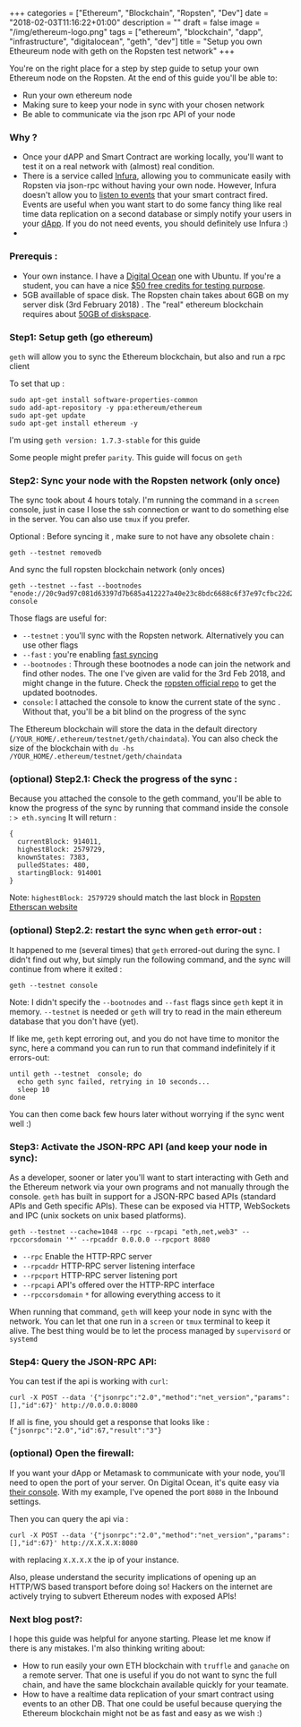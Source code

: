 +++
categories = ["Ethereum", "Blockchain", "Ropsten", "Dev"]
date = "2018-02-03T11:16:22+01:00"
description = ""
draft = false
image = "/img/ethereum-logo.png"
tags = ["ethereum", "blockchain", "dapp", "infrastructure", "digitalocean", "geth", "dev"]
title = "Setup you own Etheureum node with geth on the Ropsten test network"
+++

You're on the right place for a step by step guide to setup your own Ethereum node on the Ropsten. At the end of this guide you'll be able to: 

- Run your own ethereum node 
- Making sure to keep your node in sync with your chosen network
- Be able to communicate via the json rpc API of your node

### Why ?

- Once your dAPP and Smart Contract are working locally, you'll want to test it on a real network with (almost) real condition. 
- There is a service called [Infura](https://infura.io), allowing you to communicate easily with Ropsten via json-rpc without having your own node. However, Infura doesn't allow you to [listen to events](http://solidity.readthedocs.io/en/develop/contracts.html#events) that  your smart contract fired. Events are useful when you want start to do some fancy thing like real time data replication on a second database or simply notify your users in your [dApp](https://ethereum.stackexchange.com/tags/dapp-development/info). If you do not need events, you should definitely use Infura :)
- 

### Prerequis : 
- Your own instance. I have a [Digital Ocean](https://m.do.co/c/8cd97ac64536) one with Ubuntu. If you're a student, you can have a nice [$50 free credits for testing purpose](https://education.github.com/pack).
- 5GB availlable of space disk. The Ropsten chain takes about 6GB on my server disk (3rd  February 2018) . The "real" ethereum blockchain requires about [50GB of diskspace](https://etherscan.io/chart2/chaindatasizefast).

### Step1: Setup geth (go ethereum)
`geth` will allow you to sync the Ethereum blockchain, but also and run a rpc client

To set that up : 
```
sudo apt-get install software-properties-common
sudo add-apt-repository -y ppa:ethereum/ethereum
sudo apt-get update
sudo apt-get install ethereum -y
```

I'm using `geth version: 1.7.3-stable` for this guide

Some people might prefer `parity`. This guide will focus on `geth`

### Step2: Sync your node with the Ropsten network (only once)

The sync took about 4 hours totaly. I'm running the command in a `screen` console, just in case I lose the ssh connection or want to do something else in the server. You can also use `tmux` if you prefer. 

Optional : Before syncing it , make sure to not have any obsolete chain : 
```
geth --testnet removedb
```

And sync the full ropsten blockchain network (only onces)
```
geth --testnet --fast --bootnodes "enode://20c9ad97c081d63397d7b685a412227a40e23c8bdc6688c6f37e97cfbc22d2b4d1db1510d8f61e6a8866ad7f0e17c02b14182d37ea7c3c8b9c2683aeb6b733a1@52.169.14.227:30303,enode://6ce05930c72abc632c58e2e4324f7c7ea478cec0ed4fa2528982cf34483094e9cbc9216e7aa349691242576d552a2a56aaeae426c5303ded677ce455ba1acd9d@13.84.180.240:30303" console
```

Those flags are useful for: 

- `--testnet` : you'll sync with the Ropsten network. Alternatively you can use other flags
- `--fast` : you're enabling [fast syncing](https://ethereum.stackexchange.com/a/11300) 
- `--bootnodes` : Through these bootnodes a node can join the network and find other nodes. The one I've given are valid for the 3rd Feb 2018, and might change in the future. Check the [ropsten official repo](https://github.com/ethereum/ropsten) to get the updated bootnodes.
- `console`: I attached the console to know the current state of the sync . Without that, you'll be a bit blind on the progress of the sync

The Ethereum blockchain will store the data in the default directory (`/YOUR_HOME/.ethereum/testnet/geth/chaindata`). You can also check the size of the blockchain with `du -hs /YOUR_HOME/.ethereum/testnet/geth/chaindata` 


### (optional) Step2.1: Check the progress of the sync : 

Because you attached the console to the geth command, you'll be able to know the progress of the sync by running  that command inside the console : 
`> eth.syncing`
It will return : 
```
{
  currentBlock: 914011,
  highestBlock: 2579729,
  knownStates: 7383,
  pulledStates: 480,
  startingBlock: 914001
}
```

Note: `highestBlock: 2579729` should match the last block in [Ropsten Etherscan website](https://ropsten.etherscan.io/)


### (optional) Step2.2: restart the sync when `geth` error-out : 
It happened to me (several times) that `geth` errored-out during the sync. I didn't find out why, but simply run the following command, and the sync will continue from where it exited : 
```
geth --testnet console
```
Note: I didn't specify the  `--bootnodes` and `--fast` flags since `geth` kept it in memory. `--testnet` is needed or `geth` will try to read in the main ethereum database that you don't have (yet).

If like me, `geth` kept erroring out, and you do not have time to monitor the sync, here a command you can run to run that command indefinitely if it errors-out: 
```
until geth --testnet  console; do
  echo geth sync failed, retrying in 10 seconds...
  sleep 10
done
```
You can then come back few hours later without worrying if the sync went well :)

### Step3: Activate the JSON-RPC API (and keep your node in sync):

As a developer, sooner or later you'll want to start interacting with Geth and the Ethereum network via your own programs and not manually through the console. `geth` has built in support for a JSON-RPC based APIs (standard APIs and Geth specific APIs). These can be exposed via HTTP, WebSockets and IPC (unix sockets on unix based platforms).


```
geth --testnet --cache=1048 --rpc --rpcapi "eth,net,web3" --rpccorsdomain '*' --rpcaddr 0.0.0.0 --rpcport 8080
```

- `--rpc` Enable the HTTP-RPC server
- `--rpcaddr` HTTP-RPC server listening interface
- `--rpcport` HTTP-RPC server listening port
- `--rpcapi` API's offered over the HTTP-RPC interface
- `--rpccorsdomain` `*` for allowing everything access to it

When running that command, `geth` will keep your node in sync with the network. You can let that one run in a `screen` or `tmux` terminal to keep it alive. The best thing would be to let the process managed by `supervisord` or `systemd` 

### Step4: Query the JSON-RPC API:

You can test if the api is working with `curl`:

```
curl -X POST --data '{"jsonrpc":"2.0","method":"net_version","params":[],"id":67}' http://0.0.0.0:8080
```

If all is fine, you should get a response that looks like : `{"jsonrpc":"2.0","id":67,"result":"3"}`

### (optional) Open the firewall:
If you want your dApp or Metamask to communicate with your node, you'll need to open the port of your server. On Digital Ocean, it's quite easy via [their console](https://www.digitalocean.com/community/tutorials/how-to-troubleshoot-digitalocean-firewalls). With my example, I've opened the port `8080` in the Inbound settings.

Then you can query the api via : 
```
curl -X POST --data '{"jsonrpc":"2.0","method":"net_version","params":[],"id":67}' http://X.X.X.X:8080
```
with replacing `X.X.X.X` the ip of your instance.

Also, please understand the security implications of opening up an HTTP/WS based transport before doing so! Hackers on the internet are actively trying to subvert Ethereum nodes with exposed APIs!


### Next blog post?:
I hope this guide was helpful for anyone starting. Please let me know if there is any mistakes. I'm also thinking writing about:

 - How to run easily your own ETH blockchain with `truffle` and `ganache` on a remote server. That one is useful if you do not want to sync the full chain, and have the same blockchain available quickly for your teamate.
 - How to have a realtime data replication of your smart contract using events to an other DB. That one could be useful because querying the Ethereum blockchain might not be as fast and easy as we wish :)
 